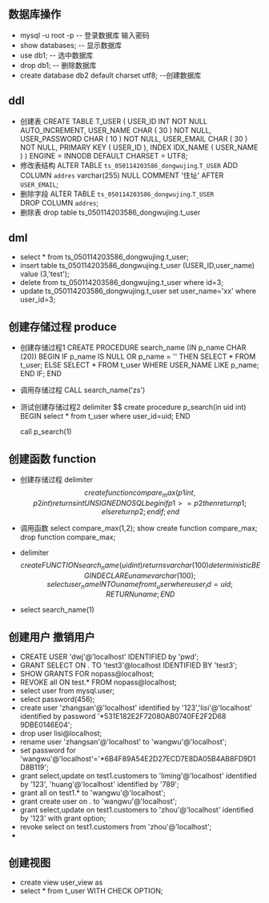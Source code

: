 ## 数据库操作
- mysql -u root -p    -- 登录数据库 输入密码
- show databases;     -- 显示数据库
- use db1;            -- 选中数据库
- drop db1;           -- 删除数据库
- create database db2 default charset utf8;   --创建数据库


## ddl
- 创建表
    CREATE TABLE T_USER (
        USER_ID INT NOT NULL AUTO_INCREMENT,
        USER_NAME CHAR ( 30 ) NOT NULL,
        USER_PASSWORD CHAR ( 10 ) NOT NULL,
        USER_EMAIL CHAR ( 30 ) NOT NULL,
        PRIMARY KEY ( USER_ID ),
    INDEX IDX_NAME ( USER_NAME ) 
    ) ENGINE = INNODB DEFAULT CHARSET = UTF8;
- 修改表结构
    ALTER TABLE `ts_050114203586_dongwujing`.`T_USER` 
    ADD COLUMN `addres` varchar(255) NULL COMMENT '住址' AFTER `USER_EMAIL`;
- 删除字段
    ALTER TABLE `ts_050114203586_dongwujing`.`T_USER`   
    DROP COLUMN `addres`;
- 删除表
    drop table ts_050114203586_dongwujing.t_user

## dml
- select * from ts_050114203586_dongwujing.t_user;
- insert table ts_050114203586_dongwujing.t_user (USER_ID,user_name) value (3,'test');
- delete from ts_050114203586_dongwujing.t_user where id=3;
- update ts_050114203586_dongwujing.t_user set user_name='xx' where user_id=3;

## 创建存储过程 produce
-  创建存储过程1
    CREATE PROCEDURE  search_name (IN p_name CHAR (20))
    BEGIN
        IF p_name IS NULL  OR p_name = ''  THEN
                SELECT *  FROM t_user;
        ELSE 
                SELECT *  FROM t_user  WHERE USER_NAME LIKE p_name;
        END IF;
    END
- 调用存储过程
    CALL search_name('zs')
-  测试创建存储过程2
    delimiter $$ 
    create procedure p_search(in uid int)
    BEGIN
        select * from t_user where user_id=uid;
    END

    call p_search(1)
## 创建函数 function
-  创建存储过程
	delimiter $$
	create function compare_max(p1 int,p2 int)  
	returns int
	UNSIGNED NO SQL 
	begin
			if p1 >= p2 then
					return p1; 
			else
					return p2; 
			end if; 
	end $$
- 调用函数 
	select compare_max(1,2);
    show create function compare_max;
    drop function compare_max;

-   delimiter $$
    create FUNCTION search_name(uid int) 
    returns varchar(100)
    deterministic
    BEGIN
        DECLARE uname varchar(100);
            select user_name INTO uname from t_user where user_id=uid ;
        RETURN uname;
    END $$
-   select search_name(1)
## 创建用户 撤销用户
- CREATE USER 'dwj'@'localhost' IDENTIFIED by 'pwd';
- GRANT SELECT ON *.* TO 'test3'@localhost IDENTIFIED BY 'test3';
- SHOW GRANTS FOR nopass@localhost;
- REVOKE all ON test.* FROM nopass@localhost;
- select user from mysql.user; 
- select password(456);
- create user 'zhangsan'@'localhost' identified by '123','lisi'@'localhost' identified by password  '*531E182E2F72080AB0740FE2F2D68 9DBE0146E04';
- drop user lisi@localhost;
- rename user 'zhangsan'@'localhost' to 'wangwu'@'localhost';
- set password for 'wangwu'@'localhost'='*6B4F89A54E2D27ECD7E8DA05B4AB8FD9D1D8B119';
- grant select,update on test1.customers to 'liming'@'localhost' identified by '123',   'huang'@'localhost' identified by '789';
- grant all on test1.* to 'wangwu'@'localhost';
- grant create user on *.* to 'wangwu'@'localhost';
- grant select,update on test1.customers to 'zhou'@'localhost' identified by '123' with grant option;
- revoke select on test1.customers from 'zhou'@'localhost';
- 
## 创建视图
- create view user_view as 
-  select * from t_user  WITH CHECK OPTION;



